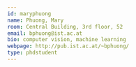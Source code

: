 ```yaml
---
id: maryphuong
name: Phuong, Mary
room: Central Building, 3rd floor, 52
email: bphuong@ist.ac.at
bio: computer vision, machine learning
webpage: http://pub.ist.ac.at/~bphuong/
type: phdstudent
---
```


